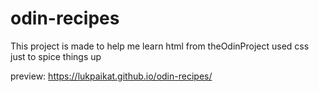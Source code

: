 # odin-recipes
This project is made to help me learn html from theOdinProject
used css just to spice things up

preview: https://lukpaikat.github.io/odin-recipes/

